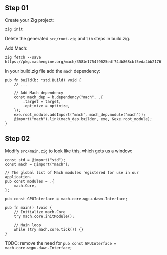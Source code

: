 ## Step 01

Create your Zig project:

```
zig init
```

Delete the generated `src/root.zig` and `lib` steps in build.zig.

Add Mach:

```
zig fetch --save https://pkg.machengine.org/mach/3583e1754f9025edf74db868cbf5eda4bb2176f2.tar.gz
```

In your build.zig file add the `mach` dependency:

```
pub fn build(b: *std.Build) void {
    // ...

    // Add Mach dependency
    const mach_dep = b.dependency("mach", .{
        .target = target,
        .optimize = optimize,
    });
    exe.root_module.addImport("mach", mach_dep.module("mach"));
    @import("mach").link(mach_dep.builder, exe, &exe.root_module);
}
```

## Step 02

Modify `src/main.zig` to look like this, which gets us a window:

```
const std = @import("std");
const mach = @import("mach");

// The global list of Mach modules registered for use in our application.
pub const modules = .{
    mach.Core,
};

pub const GPUInterface = mach.core.wgpu.dawn.Interface;

pub fn main() !void {
    // Initialize mach.Core
    try mach.core.initModule();

    // Main loop
    while (try mach.core.tick()) {}
}
```

TODO: remove the need for `pub const GPUInterface = mach.core.wgpu.dawn.Interface;`


